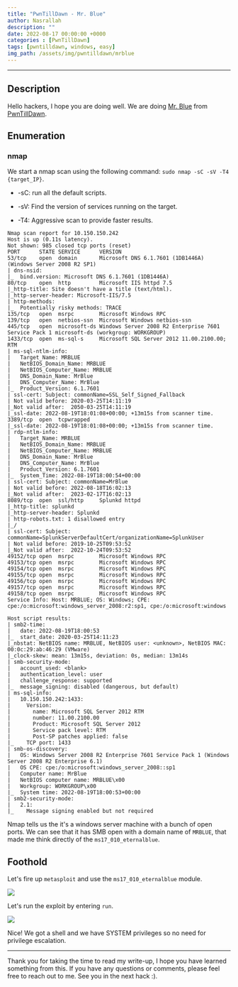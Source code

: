 ```yaml
---
title: "PwnTillDawn - Mr. Blue"
author: Nasrallah
description: ""
date: 2022-08-17 00:00:00 +0000
categories : [PwnTillDawn]
tags: [pwntilldawn, windows, easy]
img_path: /assets/img/pwntilldawn/mrblue
---
```


---


## **Description**

Hello hackers, I hope you are doing well. We are doing [Mr. Blue](https://online.pwntilldawn.com/Target/Show/4) from [PwnTillDawn](https://online.pwntilldawn.com/).

## **Enumeration**

### nmap

We start a nmap scan using the following command: `sudo nmap -sC -sV -T4 {target_IP}`.

- -sC: run all the default scripts.

- -sV: Find the version of services running on the target.

- -T4: Aggressive scan to provide faster results.

```terminal
Nmap scan report for 10.150.150.242                                           
Host is up (0.11s latency).
Not shown: 985 closed tcp ports (reset)                                                                                                                      
PORT      STATE SERVICE      VERSION                                          
53/tcp    open  domain       Microsoft DNS 6.1.7601 (1DB1446A) (Windows Server 2008 R2 SP1)                                                                  
| dns-nsid:                                                                   
|_  bind.version: Microsoft DNS 6.1.7601 (1DB1446A)
80/tcp    open  http         Microsoft IIS httpd 7.5
|_http-title: Site doesn't have a title (text/html).
|_http-server-header: Microsoft-IIS/7.5 
| http-methods: 
|_  Potentially risky methods: TRACE
135/tcp   open  msrpc        Microsoft Windows RPC
139/tcp   open  netbios-ssn  Microsoft Windows netbios-ssn
445/tcp   open  microsoft-ds Windows Server 2008 R2 Enterprise 7601 Service Pack 1 microsoft-ds (workgroup: WORKGROUP)
1433/tcp  open  ms-sql-s     Microsoft SQL Server 2012 11.00.2100.00; RTM
| ms-sql-ntlm-info: 
|   Target_Name: MRBLUE
|   NetBIOS_Domain_Name: MRBLUE
|   NetBIOS_Computer_Name: MRBLUE
|   DNS_Domain_Name: MrBlue
|   DNS_Computer_Name: MrBlue
|_  Product_Version: 6.1.7601
| ssl-cert: Subject: commonName=SSL_Self_Signed_Fallback
| Not valid before: 2020-03-25T14:11:19 
|_Not valid after:  2050-03-25T14:11:19 
|_ssl-date: 2022-08-19T18:01:08+00:00; +13m15s from scanner time.
3389/tcp  open  tcpwrapped
|_ssl-date: 2022-08-19T18:01:08+00:00; +13m15s from scanner time.
| rdp-ntlm-info: 
|   Target_Name: MRBLUE
|   NetBIOS_Domain_Name: MRBLUE
|   NetBIOS_Computer_Name: MRBLUE
|   DNS_Domain_Name: MrBlue
|   DNS_Computer_Name: MrBlue
|   Product_Version: 6.1.7601
|_  System_Time: 2022-08-19T18:00:54+00:00
| ssl-cert: Subject: commonName=MrBlue
| Not valid before: 2022-08-18T16:02:13 
|_Not valid after:  2023-02-17T16:02:13 
8089/tcp  open  ssl/http     Splunkd httpd
|_http-title: splunkd
|_http-server-header: Splunkd
| http-robots.txt: 1 disallowed entry 
|_/
| ssl-cert: Subject: commonName=SplunkServerDefaultCert/organizationName=SplunkUser
| Not valid before: 2019-10-25T09:53:52 
|_Not valid after:  2022-10-24T09:53:52 
49152/tcp open  msrpc        Microsoft Windows RPC
49153/tcp open  msrpc        Microsoft Windows RPC
49154/tcp open  msrpc        Microsoft Windows RPC
49155/tcp open  msrpc        Microsoft Windows RPC
49156/tcp open  msrpc        Microsoft Windows RPC
49157/tcp open  msrpc        Microsoft Windows RPC
49158/tcp open  msrpc        Microsoft Windows RPC
Service Info: Host: MRBLUE; OS: Windows; CPE: cpe:/o:microsoft:windows_server_2008:r2:sp1, cpe:/o:microsoft:windows

Host script results:
| smb2-time: 
|   date: 2022-08-19T18:00:53
|_  start_date: 2020-03-25T14:11:23
|_nbstat: NetBIOS name: MRBLUE, NetBIOS user: <unknown>, NetBIOS MAC: 00:0c:29:ab:46:29 (VMware)
|_clock-skew: mean: 13m15s, deviation: 0s, median: 13m14s
| smb-security-mode: 
|   account_used: <blank>
|   authentication_level: user
|   challenge_response: supported
|_  message_signing: disabled (dangerous, but default)
| ms-sql-info: 
|   10.150.150.242:1433: 
|     Version: 
|       name: Microsoft SQL Server 2012 RTM
|       number: 11.00.2100.00
|       Product: Microsoft SQL Server 2012
|       Service pack level: RTM
|       Post-SP patches applied: false
|_    TCP port: 1433
| smb-os-discovery: 
|   OS: Windows Server 2008 R2 Enterprise 7601 Service Pack 1 (Windows Server 2008 R2 Enterprise 6.1)
|   OS CPE: cpe:/o:microsoft:windows_server_2008::sp1
|   Computer name: MrBlue
|   NetBIOS computer name: MRBLUE\x00
|   Workgroup: WORKGROUP\x00
|_  System time: 2022-08-19T18:00:53+00:00
| smb2-security-mode: 
|   2.1: 
|_    Message signing enabled but not required

```

Nmap tells us the it's a windows server machine with a bunch of open ports. We can see that it has SMB open with a domain name of `MRBLUE`, that made me think directly of the `ms17_010_eternalblue`.

## **Foothold**

Let's fire up `metasploit` and use the `ms17_010_eternalblue` module.

![](2.png)

Let's run the exploit by entering `run`.

![](1.png)

Nice! We got a shell and we have SYSTEM privileges so no need for privilege escalation.

---

Thank you for taking the time to read my write-up, I hope you have learned something from this. If you have any questions or comments, please feel free to reach out to me. See you in the next hack :).